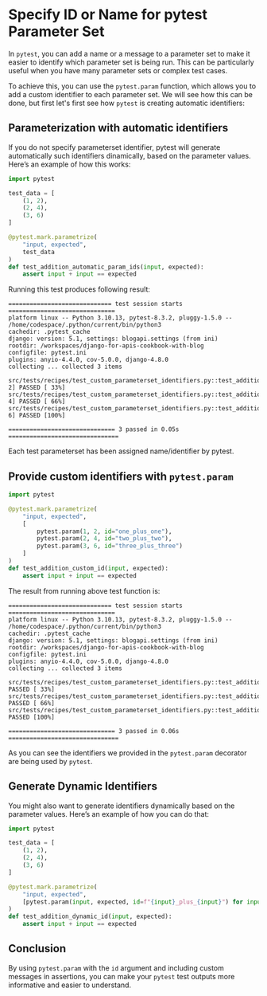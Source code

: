 # Specify ID or Name for pytest Parameter Set


In `pytest`, you can add a name or a message to a parameter set to make it easier to identify which parameter set is being run. This can be particularly useful when you have many parameter sets or complex test cases.

To achieve this, you can use the `pytest.param` function, which allows you to add a custom identifier to each parameter set. We will see how this can be done, but first let's first see how `pytest` is creating automatic identifiers:

## Parameterization with automatic identifiers

If you do not specify parameterset identifier, pytest will generate automatically such identifiers dinamically, based on the parameter values. Here’s an example of how this works:

```python
import pytest

test_data = [
    (1, 2),
    (2, 4),
    (3, 6)
]

@pytest.mark.parametrize(
    "input, expected", 
    test_data
)
def test_addition_automatic_param_ids(input, expected):
    assert input + input == expected
```

Running this test produces following result:

```
============================= test session starts ==============================
platform linux -- Python 3.10.13, pytest-8.3.2, pluggy-1.5.0 -- /home/codespace/.python/current/bin/python3
cachedir: .pytest_cache
django: version: 5.1, settings: blogapi.settings (from ini)
rootdir: /workspaces/django-for-apis-cookbook-with-blog
configfile: pytest.ini
plugins: anyio-4.4.0, cov-5.0.0, django-4.8.0
collecting ... collected 3 items

src/tests/recipes/test_custom_parameterset_identifiers.py::test_addition_automatic_param_ids[1-2] PASSED [ 33%]
src/tests/recipes/test_custom_parameterset_identifiers.py::test_addition_automatic_param_ids[2-4] PASSED [ 66%]
src/tests/recipes/test_custom_parameterset_identifiers.py::test_addition_automatic_param_ids[3-6] PASSED [100%]

============================== 3 passed in 0.05s ===============================
```

Each test parameterset has been assigned name/identifier by pytest.


## Provide custom identifiers with `pytest.param`


```python
import pytest

@pytest.mark.parametrize(
    "input, expected", 
    [
        pytest.param(1, 2, id="one_plus_one"),
        pytest.param(2, 4, id="two_plus_two"),
        pytest.param(3, 6, id="three_plus_three")
    ]
)
def test_addition_custom_id(input, expected):
    assert input + input == expected
```

The result from running above test function is:

```
============================= test session starts ==============================
platform linux -- Python 3.10.13, pytest-8.3.2, pluggy-1.5.0 -- /home/codespace/.python/current/bin/python3
cachedir: .pytest_cache
django: version: 5.1, settings: blogapi.settings (from ini)
rootdir: /workspaces/django-for-apis-cookbook-with-blog
configfile: pytest.ini
plugins: anyio-4.4.0, cov-5.0.0, django-4.8.0
collecting ... collected 3 items

src/tests/recipes/test_custom_parameterset_identifiers.py::test_addition_custom_id[one_plus_one] PASSED [ 33%]
src/tests/recipes/test_custom_parameterset_identifiers.py::test_addition_custom_id[two_plus_two] PASSED [ 66%]
src/tests/recipes/test_custom_parameterset_identifiers.py::test_addition_custom_id[three_plus_three] PASSED [100%]

============================== 3 passed in 0.06s ===============================
```

As you can see the identifiers we provided in the `pytest.param` decorator are being used by `pytest`.


## Generate Dynamic Identifiers

You might also want to generate identifiers dynamically based on the parameter values. Here’s an example of how you can do that:

```python
import pytest

test_data = [
    (1, 2),
    (2, 4),
    (3, 6)
]

@pytest.mark.parametrize(
    "input, expected", 
    [pytest.param(input, expected, id=f"{input}_plus_{input}") for input, expected in test_data]
)
def test_addition_dynamic_id(input, expected):
    assert input + input == expected
```

## Conclusion

By using `pytest.param` with the `id` argument and including custom messages in assertions, you can make your `pytest` test outputs more informative and easier to understand.

